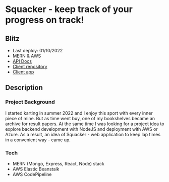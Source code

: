 # Squacker - keep track of your progress on track!

## Blitz
- Last deploy: 01/10/2022
- MERN & AWS
- [API Docs](http://trackerapi-env.eba-ndvpxezg.eu-north-1.elasticbeanstalk.com/docs/)
- [Client repository](https://github.com/arly-0/-Track-session-results-tracker-client)
- [Client app](https://ashy-bush-0fb8f0103.2.azurestaticapps.net/)

## Description

### Project Background
I started karting in summer 2022 and I enjoy this sport with every inner piece of mine. 
But as time went buy, one of my bookshelves became an archive for result papers.
At the same time I was looking for a project idea to explore backend development with NodeJS and deployment with AWS or Azure.
As a result, an idea of Squacker - web application to keep lap times in a convenient way - came up.

### Tech
- MERN (Mongo, Express, React, Node) stack
- AWS Elastic Beanstalk
- AWS CodePipeline

